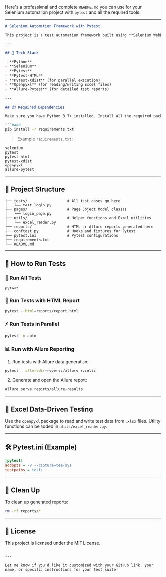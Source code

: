 Here's a professional and complete `README.md` you can use for your Selenium automation project with `pytest` and all the required tools:

---

````markdown
# Selenium Automation Framework with Pytest

This project is a test automation framework built using **Selenium WebDriver** and **Pytest**. It supports test case execution, HTML reporting, parallel execution, Excel-based data handling, and advanced reporting using Allure.

---

## 🔧 Tech Stack

- **Python**
- **Selenium**
- **Pytest**
- **Pytest-HTML**
- **Pytest-Xdist** (for parallel execution)
- **Openpyxl** (for reading/writing Excel files)
- **Allure-Pytest** (for detailed test reports)

---

## 📦 Required Dependencies

Make sure you have Python 3.7+ installed. Install all the required packages with:

```bash
pip install -r requirements.txt
````

> Example `requirements.txt`:

```text
selenium
pytest
pytest-html
pytest-xdist
openpyxl
allure-pytest
```

---

## 📁 Project Structure

```
├── tests/                  # All test cases go here
│   └── test_login.py
├── pages/                  # Page Object Model classes
│   └── login_page.py
├── utils/                  # Helper functions and Excel utilities
│   └── excel_reader.py
├── reports/                # HTML or Allure reports generated here
├── conftest.py             # Hooks and fixtures for Pytest
├── pytest.ini              # Pytest configurations
├── requirements.txt
└── README.md
```

---

## 🚀 How to Run Tests

### 🧪 Run All Tests

```bash
pytest
```

### 🧪 Run Tests with HTML Report

```bash
pytest --html=reports/report.html
```

### ⚡ Run Tests in Parallel

```bash
pytest -n auto
```

### 📊 Run with Allure Reporting

1. Run tests with Allure data generation:

```bash
pytest --alluredir=reports/allure-results
```

2. Generate and open the Allure report:

```bash
allure serve reports/allure-results
```

---

## 📘 Excel Data-Driven Testing

Use the `openpyxl` package to read and write test data from `.xlsx` files.
Utility functions can be added in `utils/excel_reader.py`.

---

## 🛠️ Pytest.ini (Example)

```ini
[pytest]
addopts = -v --capture=tee-sys
testpaths = tests
```

---

## 🧼 Clean Up

To clean up generated reports:

```bash
rm -rf reports/*
```

---

## 📄 License

This project is licensed under the MIT License.

```

---

Let me know if you'd like it customized with your GitHub link, your name, or specific instructions for your test suite!
```
